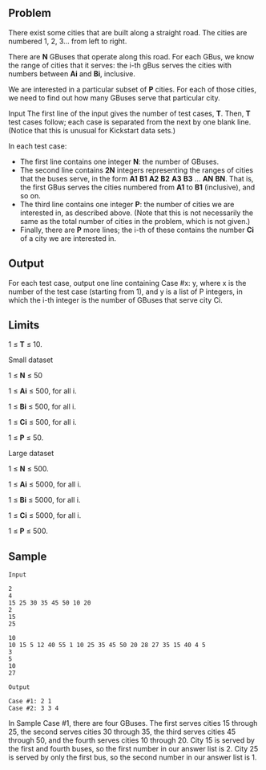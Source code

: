 ## Problem

There exist some cities that are built along a straight road. The cities are numbered 1, 2, 3... from left to right.

There are **N** GBuses that operate along this road. For each GBus, we know the range of cities that it serves: the i-th gBus serves the cities with numbers between **Ai** and **Bi**, inclusive.

We are interested in a particular subset of **P** cities. For each of those cities, we need to find out how many GBuses serve that particular city.

Input
The first line of the input gives the number of test cases, **T**. Then, **T** test cases follow; each case is separated from the next by one blank line. (Notice that this is unusual for Kickstart data sets.)

In each test case:

* The first line contains one integer **N**: the number of GBuses.
* The second line contains **2N** integers representing the ranges of cities that the buses serve, in the form **A1** **B1** **A2** **B2** **A3** **B3** ... **AN** **BN**. That is, the first GBus serves the cities numbered from **A1** to **B1** (inclusive), and so on.
* The third line contains one integer **P**: the number of cities we are interested in, as described above. (Note that this is not necessarily the same as the total number of cities in the problem, which is not given.)
* Finally, there are **P** more lines; the i-th of these contains the number **Ci** of a city we are interested in.

## Output

For each test case, output one line containing Case #x: y, where x is the number of the test case (starting from 1), and y is a list of P integers, in which the i-th integer is the number of GBuses that serve city Ci.

## Limits

1 ≤ **T** ≤ 10.

Small dataset

1 ≤ **N** ≤ 50 

1 ≤ **Ai** ≤ 500, for all i.

1 ≤ **Bi** ≤ 500, for all i.

1 ≤ **Ci** ≤ 500, for all i.

1 ≤ **P** ≤ 50.

Large dataset

1 ≤ **N** ≤ 500.

1 ≤ **Ai** ≤ 5000, for all i.

1 ≤ **Bi** ≤ 5000, for all i.

1 ≤ **Ci** ≤ 5000, for all i.

1 ≤ **P** ≤ 500.

## Sample

```
Input 
 	
2
4
15 25 30 35 45 50 10 20
2
15
25

10
10 15 5 12 40 55 1 10 25 35 45 50 20 28 27 35 15 40 4 5
3
5
10
27
```

```
Output 
 
Case #1: 2 1
Case #2: 3 3 4
```

In Sample Case #1, there are four GBuses. The first serves cities 15 through 25, the second serves cities 30 through 35, the third serves cities 45 through 50, and the fourth serves cities 10 through 20. City 15 is served by the first and fourth buses, so the first number in our answer list is 2. City 25 is served by only the first bus, so the second number in our answer list is 1.
